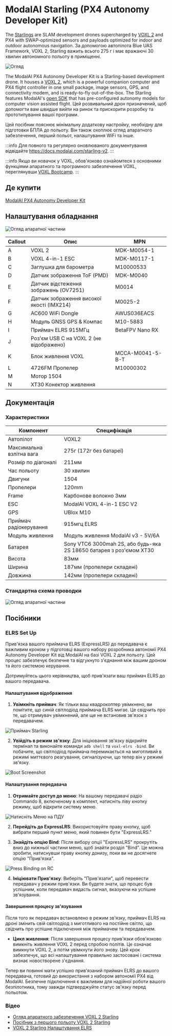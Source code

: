 # ModalAI Starling (PX4 Autonomy Developer Kit)

The [Starlings](https://www.modalai.com/pages/starlings) are SLAM development drones supercharged by [VOXL 2](../flight_controller/modalai_voxl_2.md) and PX4 with SWAP-optimized sensors and payloads optimized for indoor and outdoor autonomous navigation.
За допомогою автопілота Blue UAS Framework, VOXL 2, Starling важить всього 275 г і має вражаючі 30 хвилин автономного польоту в приміщенні.

![Огляд](../../assets/hardware/complete_vehicles/modalai_starling/starling_front_hero.jpg)

The ModalAI PX4 Autonomy Developer Kit is a Starling-based development drone.
It houses a [VOXL 2](../flight_controller/modalai_voxl_2.md), which is a powerful companion computer and PX4 flight controller in one small package, image sensors, GPS, and connectivity modem, and is ready-to-fly out-of-the-box.
The Starling features ModalAI's [open SDK](https://docs.modalai.com/voxl-developer-bootcamp/) that has pre-configured autonomy models for computer vision assisted flight.
Цей розвивальний дрон призначений, щоб допомогти вам швидше вийти на ринок та прискорити розробку та прототипування вашої програми.

Цей посібник пояснює мінімальну додаткову настройку, необхідну для підготовки БПЛА до польоту.
Він також охоплює огляд апаратного забезпечення, перший польот, налаштування WiFi та інше.

:::info
Для повного та регулярно оновлюваного документування відвідайте <https://docs.modalai.com/starling-v2>.
:::

:::info
Якщо ви новачок у VOXL, обов'язково ознайомтеся з основними функціями апаратного та програмного забезпечення VOXL, переглянувши [VOXL Bootcamp](https://docs.modalai.com/voxl-developer-bootcamp/).
:::

## Де купити

[ModalAI PX4 Autonomy Developer Kit](https://www.modalai.com/products/px4-autonomy-developer-kit?variant=46969885950256)

## Налаштування обладнання

![Огляд апаратної частини](../../assets/hardware/complete_vehicles/modalai_starling/mrb_d0005_4_v2_c6_m22__callouts_a.jpg)

| Callout | Опис                                                         | MPN              |
| ------- | ------------------------------------------------------------ | ---------------- |
| A       | VOXL 2                                                       | MDK-M0054-1      |
| B       | VOXL 4-in-1 ESC                                              | MDK-M0117-1      |
| C       | Заглушка для барометра                                       | M10000533        |
| D       | Датчик зображення ToF (PMD)               | MDK-M0040        |
| E       | Датчик відстеження зображень (OV7251)     | M0014            |
| F       | Датчик зображення високої якості (IMX214) | M0025-2          |
| G       | AC600 WiFi Dongle                                            | AWUS036EACS      |
| H       | Модуль GNSS GPS & Компас                 | M10-5883         |
| I       | Приймач ELRS 915МГц                                          | BetaFPV Nano RX  |
| J       | Роз'єм USB C на VOXL 2 (не відображено)   |                  |
| K       | Блок живлення VOXL                                           | MCCA-M0041-5-B-T |
| L       | 4726FM Пропелер                                              | M10000302        |
| M       | Мотор 1504                                                   |                  |
| N       | XT30 Конектор живлення                                       |                  |

## Документація

### Характеристики

| Компонент                | Специфікація                                                        |
| ------------------------ | ------------------------------------------------------------------- |
| Автопілот                | VOXL2                                                               |
| Максимальна взлітна вага | 275г (172г без батареї)                          |
| Розмір по діагоналі      | 211мм                                                               |
| Час польоту              | 30 хвилин                                                           |
| Двигуни                  | 1504                                                                |
| Пропелери                | 120mm                                                               |
| Frame                    | Карбонове волокно 3мм                                               |
| ESC                      | ModalAI VOXL 4-in-1 ESC V2                                          |
| GPS                      | UBlox M10                                                           |
| Приймач радіокерування   | 915мгц ELRS                                                         |
| Модуль живлення          | Модуль живлення ModalAI v3 - 5V/6A                                  |
| Батарея                  | Sony VTC6 3000mah 2S, або будь-яка 2S 18650 батарея з роз'ємом XT30 |
| Висота                   | 83мм                                                                |
| Ширина                   | 187мм (пропелери складені)                       |
| Довжина                  | 142мм (пропелери складені)                       |

### Стандартна схема проводки

![Огляд апаратної частини](../../assets/hardware/complete_vehicles/modalai_starling/d0005_compute_wiring_d.jpg)

## Посібники

### ELRS Set Up

Прив'язка вашого приймача ELRS (ExpressLRS) до передавача є важливим кроком у підготовці вашого набору розробника автономії PX4 Autonomy Developer Kit від ModalAI на базі VOXL 2 для польоту.
Цей процес забезпечує безпечне та відгукнуто з'єднання між вашим дроном та його системою керування.

Дотримуйтесь цього керівництва, щоб прив'язати ваш приймач ELRS до вашого передавача.

#### Налаштування відображення

1. **Увімкніть приймач**: Як тільки ваш квадрокоптер увімкнено, ви помітите, що синій світлодіод приймача ELRS мигає.
  Це свідчить про те, що отримувач увімкнений, але ще не встановив зв'язок з передавачем.

  ![Приймач Starling](../../assets/hardware/complete_vehicles/modalai_starling/starling-photo.png)

2. **Увійдіть в режим зв'язку**: Для ініціювання зв'язку відкрийте термінал та виконайте команди `adb shell` та `voxl-elrs -bind`.
  Ви побачите, що світлодіод приймача перемикається на миготливий в режимі миттєвого реагування, сигналізуючи, що тепер він у режимі зв'язку.

  ![Boot Screenshot](../../assets/hardware/complete_vehicles/modalai_starling/screenshot-boot.png)

#### Налаштування передавача

1. **Отримайте доступ до меню**: На вашому передавачі радіо Commando 8, включеному в комплект, натисніть ліву кнопку режиму, щоб відкрити систему меню.

  ![Натисніть Меню на ПДУ](../../assets/hardware/complete_vehicles/modalai_starling/radio-1.png)

2. **Перейдіть до ExpressLRS**: Використовуйте праву кнопку, щоб вибрати перший пункт меню, який повинен бути "ExpressLRS."

3. **Знайдіть опцію Bind**: Після вибору опції "ExpressLRS" прокрутіть вниз до нижньої частини меню, щоб знайти розділ "Bind". Це можна зробити, натиснувши праву кнопку донизу, поки ви не досягнете опцію "Прив'язка".

  ![Press Binding on RC](../../assets/hardware/complete_vehicles/modalai_starling/radio-2.png)

4. **Ініціювати Прив'язку**: Виберіть "Прив'язати", щоб перевести передавач у режим прив'язки. Ви будете знати, що процес був успішним, коли передавач видасть сигнал, вказуючи на успішне зв'язування.

#### Завершення процесу зв'язування

Після того як передавач встановлено в режим зв'язку, приймач ELRS на дроні змінить свій світлодіод з миготливого на постійне світло, що свідчить про успішне підключення між приймачем та передавачем.

- **Цикл живлення**: Після завершення процесу прив'язки обов'язково вимкніть живлення VOXL 2 перед спробою політів.
  Це означає вимкнути VOXL 2, а потім увімкнути його знову.
  Цей крок забезпечує, що всі налаштування правильно застосовані і система визнає новостворене з'єднання.

Тепер ви повинні мати успішно прив'язаний приймач ELRS до вашого передавача, готовий до використання з набором автономії PX4 від ModalAI.
Безпечне підключення є важливим для надійної роботи вашого безпілотника, тому завжди підтверджуйте статус зв'язку перед польотом.

### Відео

- [Огляд апаратного забезпечення VOXL 2 Starling](https://youtu.be/M9OiMpbEYOg)
- [Посібник з першого польоту VOXL 2 Starling](https://youtu.be/Cpbbye3Z6co)
- [VOXL 2 Starling Налаштування ELRS](https://youtu.be/7OwGS-kcFVg)

<!--  @katzfey - ModalAI reviewer -->
